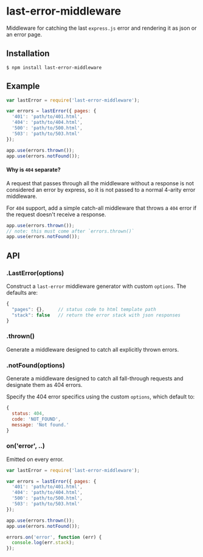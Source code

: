 # last-error-middleware

  Middleware for catching the last `express.js` error and rendering it as json or an error page.

## Installation

    $ npm install last-error-middleware

## Example

```js
var lastError = require('last-error-middleware');

var errors = lastError({ pages: {
  '401': 'path/to/401.html',
  '404': 'path/to/404.html',
  '500': 'path/to/500.html',
  '503': 'path/to/503.html'
});

app.use(errors.thrown());
app.use(errors.notFound());
```

#### Why is `404` separate?

A request that passes through all the middleware without a response is not considered an error by express, so it is not passed to a normal 4-arity error middleware.

For `404` support, add a simple catch-all middleware that throws a `404` error if the request doesn't receive a response.

```js
app.use(errors.thrown());
// note: this must come after `errors.thrown()`
app.use(errors.notFound());
```

## API

### .LastError(options)
  
  Construct a `last-error` middleware generator with custom `options`. The defaults are:

```js
{
  "pages": {},     // status code to html template path
  "stack": false   // return the error stack with json responses
}
```

### .thrown()

  Generate a middleware designed to catch all explicitly thrown errors.

### .notFound(options)

  Generate a middleware designed to catch all fall-through requests and designate them as 404 errors.

  Specify the 404 error specifics using the custom `options`, which default to:

```js
{
  status: 404,
  code: 'NOT_FOUND',
  message: 'Not found.'
}
```

### on('error', ..)

  Emitted on every error.

```js
var lastError = require('last-error-middleware');

var errors = lastError({ pages: {
  '401': 'path/to/401.html',
  '404': 'path/to/404.html',
  '500': 'path/to/500.html',
  '503': 'path/to/503.html'
});

app.use(errors.thrown());
app.use(errors.notFound());

errors.on('error', function (err) {
  console.log(err.stack);
});
```